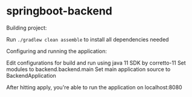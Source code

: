# springboot-backend

Building project:

Run `./gradlew clean assemble` to install all dependencies needed


Configuring and running the application:

Edit configurations for build and run using java 11 SDK by corretto-11
Set modules to backend.backend.main
Set main application source to BackendApplication


After hitting apply, you're able to run the application on localhost:8080


